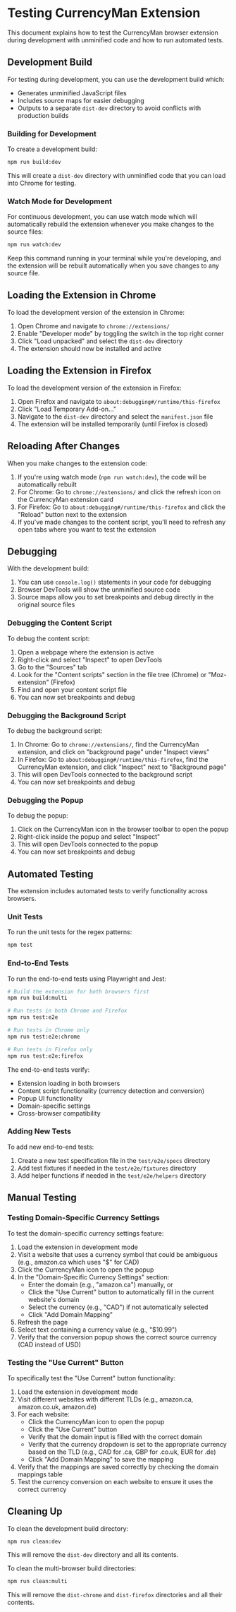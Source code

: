 # Testing CurrencyMan Extension

This document explains how to test the CurrencyMan browser extension during development with unminified code and how to run automated tests.

## Development Build

For testing during development, you can use the development build which:
- Generates unminified JavaScript files
- Includes source maps for easier debugging
- Outputs to a separate `dist-dev` directory to avoid conflicts with production builds

### Building for Development

To create a development build:

```bash
npm run build:dev
```

This will create a `dist-dev` directory with unminified code that you can load into Chrome for testing.

### Watch Mode for Development

For continuous development, you can use watch mode which will automatically rebuild the extension whenever you make changes to the source files:

```bash
npm run watch:dev
```

Keep this command running in your terminal while you're developing, and the extension will be rebuilt automatically when you save changes to any source file.

## Loading the Extension in Chrome

To load the development version of the extension in Chrome:

1. Open Chrome and navigate to `chrome://extensions/`
2. Enable "Developer mode" by toggling the switch in the top right corner
3. Click "Load unpacked" and select the `dist-dev` directory
4. The extension should now be installed and active

## Loading the Extension in Firefox

To load the development version of the extension in Firefox:

1. Open Firefox and navigate to `about:debugging#/runtime/this-firefox`
2. Click "Load Temporary Add-on..."
3. Navigate to the `dist-dev` directory and select the `manifest.json` file
4. The extension will be installed temporarily (until Firefox is closed)

## Reloading After Changes

When you make changes to the extension code:

1. If you're using watch mode (`npm run watch:dev`), the code will be automatically rebuilt
2. For Chrome: Go to `chrome://extensions/` and click the refresh icon on the CurrencyMan extension card
3. For Firefox: Go to `about:debugging#/runtime/this-firefox` and click the "Reload" button next to the extension
4. If you've made changes to the content script, you'll need to refresh any open tabs where you want to test the extension

## Debugging

With the development build:

1. You can use `console.log()` statements in your code for debugging
2. Browser DevTools will show the unminified source code
3. Source maps allow you to set breakpoints and debug directly in the original source files

### Debugging the Content Script

To debug the content script:

1. Open a webpage where the extension is active
2. Right-click and select "Inspect" to open DevTools
3. Go to the "Sources" tab
4. Look for the "Content scripts" section in the file tree (Chrome) or "Moz-extension" (Firefox)
5. Find and open your content script file
6. You can now set breakpoints and debug

### Debugging the Background Script

To debug the background script:

1. In Chrome: Go to `chrome://extensions/`, find the CurrencyMan extension, and click on "background page" under "Inspect views"
2. In Firefox: Go to `about:debugging#/runtime/this-firefox`, find the CurrencyMan extension, and click "Inspect" next to "Background page"
3. This will open DevTools connected to the background script
4. You can now set breakpoints and debug

### Debugging the Popup

To debug the popup:

1. Click on the CurrencyMan icon in the browser toolbar to open the popup
2. Right-click inside the popup and select "Inspect"
3. This will open DevTools connected to the popup
4. You can now set breakpoints and debug

## Automated Testing

The extension includes automated tests to verify functionality across browsers.

### Unit Tests

To run the unit tests for the regex patterns:

```bash
npm test
```

### End-to-End Tests

To run the end-to-end tests using Playwright and Jest:

```bash
# Build the extension for both browsers first
npm run build:multi

# Run tests in both Chrome and Firefox
npm run test:e2e

# Run tests in Chrome only
npm run test:e2e:chrome

# Run tests in Firefox only
npm run test:e2e:firefox
```

The end-to-end tests verify:
- Extension loading in both browsers
- Content script functionality (currency detection and conversion)
- Popup UI functionality
- Domain-specific settings
- Cross-browser compatibility

### Adding New Tests

To add new end-to-end tests:

1. Create a new test specification file in the `test/e2e/specs` directory
2. Add test fixtures if needed in the `test/e2e/fixtures` directory
3. Add helper functions if needed in the `test/e2e/helpers` directory

## Manual Testing

### Testing Domain-Specific Currency Settings

To test the domain-specific currency settings feature:

1. Load the extension in development mode
2. Visit a website that uses a currency symbol that could be ambiguous (e.g., amazon.ca which uses "$" for CAD)
3. Click the CurrencyMan icon to open the popup
4. In the "Domain-Specific Currency Settings" section:
   - Enter the domain (e.g., "amazon.ca") manually, or
   - Click the "Use Current" button to automatically fill in the current website's domain
   - Select the currency (e.g., "CAD") if not automatically selected
   - Click "Add Domain Mapping"
5. Refresh the page
6. Select text containing a currency value (e.g., "$10.99")
7. Verify that the conversion popup shows the correct source currency (CAD instead of USD)

### Testing the "Use Current" Button

To specifically test the "Use Current" button functionality:

1. Load the extension in development mode
2. Visit different websites with different TLDs (e.g., amazon.ca, amazon.co.uk, amazon.de)
3. For each website:
   - Click the CurrencyMan icon to open the popup
   - Click the "Use Current" button
   - Verify that the domain input is filled with the correct domain
   - Verify that the currency dropdown is set to the appropriate currency based on the TLD (e.g., CAD for .ca, GBP for .co.uk, EUR for .de)
   - Click "Add Domain Mapping" to save the mapping
4. Verify that the mappings are saved correctly by checking the domain mappings table
5. Test the currency conversion on each website to ensure it uses the correct currency

## Cleaning Up

To clean the development build directory:

```bash
npm run clean:dev
```

This will remove the `dist-dev` directory and all its contents.

To clean the multi-browser build directories:

```bash
npm run clean:multi
```

This will remove the `dist-chrome` and `dist-firefox` directories and all their contents.
